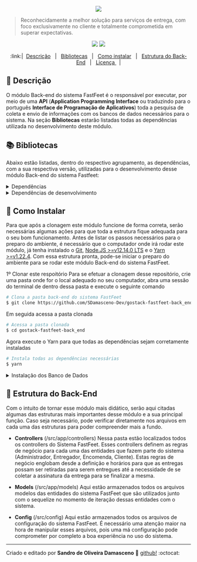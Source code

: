 <p align="center" target="_blank">
  <img src="https://i.imgur.com/b9HrmqJ.png" target="_blank">
</p>

> Reconhecidamente a melhor solução para serviços de entrega, com foco exclusivamente no cliente e totalmente comprometida em superar expectativas.

<p align="center" target="_blank">
  <img src="https://img.shields.io/badge/Version-0.1-blueviolet?style=plastic" target="_blank">
  <img src="https://img.shields.io/badge/NodeJS-%3E%3D12.14.0-blueviolet?style=plastic&logo=node.js" target="_blank">
</p>

<p align="center" target="_blank">
:link:| &nbsp;<a href="#page_with_curl-Descrição" target="_blank">Descrição</a> &nbsp;  | &nbsp; <a href="#books-Bibliotecas">Bibliotecas</a> &nbsp; | &nbsp; <a href="#floppy_disk-Como-Instalar">Como instalar</a> &nbsp; | &nbsp; <a href="#office-Estrutura-do-Back-End">Estrutura do Back-End</a> &nbsp; | &nbsp; <a href="https://github.com/SDamasceno-Dev/gostack-fastfeet-back_end/blob/master/LICENSE.MD" target="_blank">Licença </a> &nbsp; |</p>

## :page_with_curl: Descrição

O módulo Back-end do sistema FastFeet é o responsável por executar, por meio de uma **API** (**Application Programming Interface** ou traduzindo para o português **Interface de Programação de Aplicativos**) toda a pesquisa de coleta e envio de informações com os bancos de dados necessários para o sistema. Na seção **Bibliotecas** estarão listadas todas as dependências utilizada no desenvolvimento deste módulo.

## :books: Bibliotecas

Abaixo estão listadas, dentro do respectivo agrupamento, as dependências, com a sua respectiva versão, utilizadas para o desenvolvimento desse módulo Back-end do sistema Fastfeet:

<details><summary>Dependências</summary>
  <p>
    <ul>
    <li><a href="https://www.npmjs.com/package/bcryptjs" target="_blank">bcryptjs</a> [^2.4.3]</li>
    <li><a href="https://github.com/bee-queue/bee-queue" target="_blank">bee-queue</a> [^1.2.3]</li>
    <li><a href="https://www.npmjs.com/package/cors" target="_blank">cors]</a> [^2.8.5</li>
    <li><a href="https://github.com/date-fns/date-fns" target="_blank">date-fns</a> [^2.0.0-beta.5]</li>
    <li><a href="https://www.npmjs.com/package/express" target="_blank">express</a> [^4.17.1]</li>
    <li><a href="https://www.npmjs.com/package/express-handlebars" target="_blank">express-handlebars</a> [^3.1.0]</li>
    <li><a href="https://www.npmjs.com/package/jsonwebtoken" target="_blank">jsonwebtoken</a> [^8.5.1]</li>
    <li><a href="https://www.npmjs.com/package/multer" target="_blank">multer</a> [^1.4.2]</li>
    <li><a href="https://nodemailer.com/about/" target="_blank">nodemailer</a> [^6.4.2]</li>
    <li><a href="https://www.npmjs.com/package/nodemailer-express-handlebars" target="_blank">nodemailer-express-handlebars</a> [^3.1.0]</li>
    <li><a href="https://www.npmjs.com/package/pg" target="_blank">pg</a> [^7.18.1]</li>
    <li><a href="https://www.npmjs.com/package/pg-hstore" target="_blank">pg-hstore</a> [^2.3.3]</li>
    <li><a href="https://www.npmjs.com/package/sequelize" target="_blank">sequelize</a> [^5.21.3]</li>
    <li><a href="https://www.npmjs.com/package/yup" target="_blank">yup</a> [^0.28.1]</li>
    </ul>
  </p>
</details>
<details><summary>Dependências de desenvolvimento</summary>
  <p>
    <ul>
    <li><a href="https://www.npmjs.com/package/eslint" target="_blank">eslint</a> [^6.8.0]</li>
    <li><a href="https://www.npmjs.com/package/eslint-config-airbnb-base" target="_blank">eslint-config-airbnb-base</a> [^14.0.0]</li>
    <li><a href="https://www.npmjs.com/package/eslint-config-prettier" target="_blank">eslint-config-prettier</a> [^6.10.0]</li>
    <li><a href="https://www.npmjs.com/package/eslint-plugin-import" target="_blank">eslint-plugin-import</a> [^2.20.0]</li>
    <li><a href="https://www.npmjs.com/package/eslint-plugin-prettier" target="_blank">eslint-plugin-prettier</a> [^3.1.2]</li>
    <li><a href="https://www.npmjs.com/package/nodemon" target="_blank">nodemon</a> [^2.0.2]</li>
    <li><a href="https://www.npmjs.com/package/prettier" target="_blank">prettier</a> [^1.19.1]</li>
    <li><a href="https://www.npmjs.com/package/sequelize-cli" target="_blank">sequelize-cli</a> [^5.5.1]</li>
    <li><a href="https://www.npmjs.com/package/sucrase" target="_blank">sucrase</a> [^3.12.1]</li>
    </ul>
  </p>
</details>

## :floppy_disk: Como Instalar

Para que após a clonagem este módulo funcione de forma correta, serão necessárias algumas ações para que toda a estrutura fique adequada para o seu bom funcionamento. Antes de listar os passos necessários para o preparo do ambiente, é necessário que o computador onde irá rodar este módulo, já tenha instalado o [Git](https://git-scm.com/), [Node.JS >=v12.14.0 LTS](https://nodejs.org/en/) e o [Yarn >=v1.22.4](https://yarnpkg.com/).
Com essa estrutura pronta, pode-se iniciar o preparo do ambiente para se rodar este módulo Back-end do sistema FastFeet.

1º Clonar este respoitório
Para se efetuar a clonagem desse repositório, crie uma pasta onde for o local adequado no seu computador, abra uma sessão do terminal de dentro dessa pasta e execute o seguinte comando

```bash
# Clona a pasta back-end do sistema FastFeet
$ git clone https://github.com/SDamasceno-Dev/gostack-fastfeet-back_end
```

Em seguida acessa a pasta clonada

```bash
# Acessa a pasta clonada
$ cd gostack-fastfeet-back_end
```

Agora execute o Yarn para que todas as dependências sejam corretamente instaladas

```bash
# Instala todas as dependências necessárias
$ yarn
```

<details>
<summary>Instalação dos Banco de Dados</summary>
  <p>
  Uma vez que todas as dependências estejam instaladas, chegou o momento de preparar o ambiente de banco de dados. Vamos ver o que é necessário para isso:
  <ul>
  <li>
  É necessário que sejam instalados 2 bancos de dados o <a href="https://www.postgresql.org/" target="_blank">Postgres</a> e o <a href="https://redis.io/" target="_blank">Redis</a>.  Nas páginas desses bancos possuem toda a orientação de como proceder a instalação deles;
  </li>
  <li>
  Com a instalação desses bancos feita, serão necessários fazer alguns ajustes nos arquivos de configuração conforme a sua realidade. No arquivo localizado em <span style="font-weight: bold; text-decoration:underline; color: #B14913">src/config/database.js</span> você poderá configurar a sua conexão com o postgres. O sistema todo foi configurado para utilizar a porta 5432;
  </li>
  <li>
  Após a instalação e configuração da conexão com o Postgres, pode-se efetuar a migração das tabelas desse banco. Para isso iremos utilizar o <span style="font-weight: bold; text-decoration:italic; color: #607541">sequelize-cli</span>, executando o seguinte comando:

  ```bash
  # Executa a migração criando as tabelas no banco de dados Postgres
  $ yarn sequelize db:migrate
  ```

  <li>
  Após a criação de todas as tabelas necessárias para o sistema executar de maneira correta, você tem a opção de criar um usuário administrador padrão. Para isso, iremos utilizar novamente o <span style="font-weight: bold; text-decoration:italic; color: #607541">sequelize-cli</span> executando o seguinte comando:

  ```bash
  # Cria o usuário padrão com perfil de administrador no sistema FastFeet
  $ yarn sequelize db:seed:all
  ```

  Este usuário possui os seguintes dados:

  ```bash
  name: 'Distribuidora FastFeet'
  email: 'admin@fastfeet.com'
  password: '123456'
  ```

  </li>
  <li>
  Com todas as tabela criadas e o usuário padrão com perfil administrador configurado, já é possível seguir iniciar os serviços do Back-end. Para isso, basta executar os seguintes comandos, sendo que é necessário que cada comando seja executado em uma instância diferente do terminal:

  ```bash
  # Comando para rodar os serviços do Postgres no Back-end do Sistema FastFeet
  $ yarn dev
  ```

  Com uma outra instância do terminal aberta, execute agora o seguinte comando:

  ```bash
  # Comando para rodar os serviços do Redis no Back-end do Sistema FastFeet
  $ yarn queue
  ```

  </li>
  <li>Com essa etapa realizada com sucesso, já é possível seguir para o próximo passo.</li>
  </li>
  </ul>
  </p>
</details>

## :office: Estrutura do Back-End

Com o intuito de tornar esse módulo mais didático, serão aqui citadas algumas das estruturas mais importantes desse módulo e a sua principal função. Caso seja necessário, pode verificar diretamente nos arquivos em cada uma das estruturas para poder compreender mais a fundo.

<ul>
<li>

  **Controllers**  (/src/app/controllers)
  Nessa pasta estão localizados todos os controllers do Sistema FastFeet. Esses controllers definem as regras de negócio para cada uma das entidades que fazem parte do sistema (Administrador, Entregador, Encomenda, Cliente). Estas regras de negócio englobam desde a definição e horários para que as entregas possam ser retiradas para serem entregues até a necessidade de se coletar a assinatura da entrega para se finalizar a mesma.
  </p>
</li>
<li>

  **Models** (/src/app/models)
  Aqui estão armazenados todos os arquivos modelos das entidades do sistema FastFeet que são utilizados junto com o sequelize no momento de iteração dessas entidades com o sistema.
</li>
<li>

  **Config** (/src/config)
  Aqui estão armazenados todos os arquivos de configuração do sistema FastFeet. É necessário uma atenção maior na hora de manipular esses arquivos, pois uma má configuração pode comprometer por completo a boa experiência no uso do sistema.
</li>
</ul>

---
Criado e editado por **Sandro de Oliveira Damasceno** :space_invader:   [github!](https://github.com/SDamasceno-Dev) :octocat:
